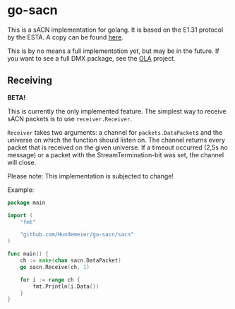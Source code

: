 # go-sacn
This is a sACN implementation for golang. It is based on the E1.31 protocol by the ESTA. 
A copy can be found [here][e1.31].

This is by no means a full implementation yet, but may be in the future.
If you want to see a full DMX package, see the 
[OLA](http://opendmx.net/index.php/Open_Lighting_Architecture) project.

## Receiving
**BETA!**

This is currently the only implemented feature. The simplest way to receive sACN packets is 
to use `receiver.Receiver`.

`Receiver` takes two arguments: a channel for `packets.DataPacket`s and the universe on 
which the function should listen on. The channel returns every packet that is received on the given 
universe. If a timeout occurred (2,5s no message) or a packet with the StreamTermination-bit was set, 
the channel will close.

Please note: This implementation is subjected to change!

Example:
``` go
package main

import (
	"fmt"

	"github.com/Hundemeier/go-sacn/sacn"
)

func main() {
	ch := make(chan sacn.DataPacket)
	go sacn.Receive(ch, 1)

	for i := range ch {
		fmt.Println(i.Data())
	}
}
```

[e1.31]: http://tsp.esta.org/tsp/documents/docs/E1-31-2016.pdf
